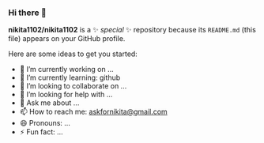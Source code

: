 ### Hi there 👋


**nikita1102/nikita1102** is a ✨ _special_ ✨ repository because its `README.md` (this file) appears on your GitHub profile.

Here are some ideas to get you started:

- 🔭 I’m currently working on ...
- 🌱 I’m currently learning: github
- 👯 I’m looking to collaborate on ...
- 🤔 I’m looking for help with ...
- 💬 Ask me about ...
- 📫 How to reach me: askfornikita@gmail.com
- 😄 Pronouns: ...
- ⚡ Fun fact: ...

